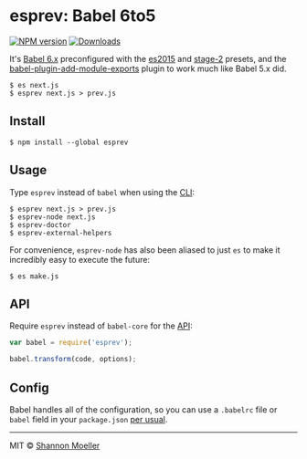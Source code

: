 # esprev: Babel 6to5

[![NPM version][npm-img]][npm-url] [![Downloads][downloads-img]][npm-url]

It's [Babel 6.x](http://babeljs.io/docs/plugins/) preconfigured with the [es2015](http://babeljs.io/docs/plugins/preset-es2015/) and [stage-2](http://babeljs.io/docs/plugins/preset-stage-2/) presets, and the [babel-plugin-add-module-exports](https://github.com/59naga/babel-plugin-add-module-exports) plugin to work much like Babel 5.x did.

    $ es next.js
    $ esprev next.js > prev.js

## Install

    $ npm install --global esprev

## Usage

Type `esprev` instead of `babel` when using the [CLI](http://babeljs.io/docs/usage/cli/):

    $ esprev next.js > prev.js
    $ esprev-node next.js
    $ esprev-doctor
    $ esprev-external-helpers

For convenience, `esprev-node` has also been aliased to just `es` to make it incredibly easy to execute the future:

    $ es make.js

## API

Require `esprev` instead of `babel-core` for the [API](http://babeljs.io/docs/usage/api/):

```js
var babel = require('esprev');

babel.transform(code, options);
```

## Config

Babel handles all of the configuration, so you can use a `.babelrc` file or `babel` field in your `package.json` [per usual](http://babeljs.io/docs/usage/babelrc/).

----

MIT © [Shannon Moeller](http://shannonmoeller.com)

[downloads-img]: http://img.shields.io/npm/dm/esprev.svg?style=flat-square
[npm-img]:       http://img.shields.io/npm/v/esprev.svg?style=flat-square
[npm-url]:       https://npmjs.org/package/esprev
